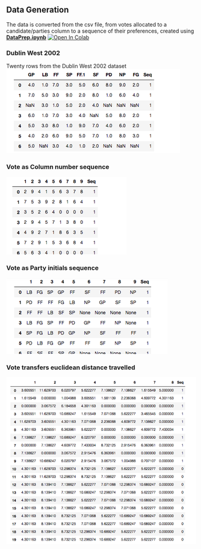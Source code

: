 ## Data Generation
The data is converted from the csv file, from votes allocated to a candidate/parties column to a sequence of their preferences, created using **[DataPrep.ipynb](/python/DataPrep.ipynb)**  [![Open In Colab](https://colab.research.google.com/assets/colab-badge.svg)](https://colab.research.google.com/github/conorgilmer/STV-Ballot-as-a-signature/blob/master/python/DataPrep.ipynb)
### Dublin West 2002
Twenty rows from the Dublin West 2002 dataset
![Vote details](/images/dfvotedw.png)
### Vote as Column number sequence
![Col Numbers Sequence](/images/dfnums.png)
### Vote as Party initials sequence
![Parties Sequence](/images/dfparties.png)
### Vote transfers euclidean distance travelled
![Euclidean distance](/images/dftrans.png)
